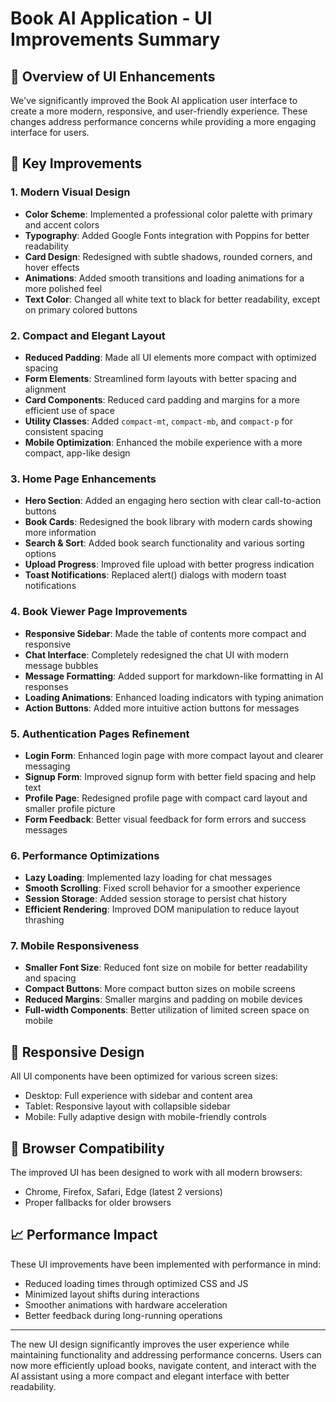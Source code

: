 # Book AI Application - UI Improvements Summary

## 🎨 Overview of UI Enhancements

We've significantly improved the Book AI application user interface to create a more modern, responsive, and user-friendly experience. These changes address performance concerns while providing a more engaging interface for users.

## 🚀 Key Improvements

### 1. Modern Visual Design

- **Color Scheme**: Implemented a professional color palette with primary and accent colors
- **Typography**: Added Google Fonts integration with Poppins for better readability
- **Card Design**: Redesigned with subtle shadows, rounded corners, and hover effects
- **Animations**: Added smooth transitions and loading animations for a more polished feel
- **Text Color**: Changed all white text to black for better readability, except on primary colored buttons

### 2. Compact and Elegant Layout

- **Reduced Padding**: Made all UI elements more compact with optimized spacing
- **Form Elements**: Streamlined form layouts with better spacing and alignment
- **Card Components**: Reduced card padding and margins for a more efficient use of space
- **Utility Classes**: Added `compact-mt`, `compact-mb`, and `compact-p` for consistent spacing
- **Mobile Optimization**: Enhanced the mobile experience with a more compact, app-like design

### 3. Home Page Enhancements

- **Hero Section**: Added an engaging hero section with clear call-to-action buttons
- **Book Cards**: Redesigned the book library with modern cards showing more information
- **Search & Sort**: Added book search functionality and various sorting options
- **Upload Progress**: Improved file upload with better progress indication
- **Toast Notifications**: Replaced alert() dialogs with modern toast notifications

### 4. Book Viewer Page Improvements

- **Responsive Sidebar**: Made the table of contents more compact and responsive
- **Chat Interface**: Completely redesigned the chat UI with modern message bubbles
- **Message Formatting**: Added support for markdown-like formatting in AI responses
- **Loading Animations**: Enhanced loading indicators with typing animation
- **Action Buttons**: Added more intuitive action buttons for messages

### 5. Authentication Pages Refinement

- **Login Form**: Enhanced login page with more compact layout and clearer messaging
- **Signup Form**: Improved signup form with better field spacing and help text
- **Profile Page**: Redesigned profile page with compact card layout and smaller profile picture
- **Form Feedback**: Better visual feedback for form errors and success messages

### 6. Performance Optimizations

- **Lazy Loading**: Implemented lazy loading for chat messages
- **Smooth Scrolling**: Fixed scroll behavior for a smoother experience
- **Session Storage**: Added session storage to persist chat history
- **Efficient Rendering**: Improved DOM manipulation to reduce layout thrashing

### 7. Mobile Responsiveness

- **Smaller Font Size**: Reduced font size on mobile for better readability and spacing
- **Compact Buttons**: More compact button sizes on mobile screens
- **Reduced Margins**: Smaller margins and padding on mobile devices
- **Full-width Components**: Better utilization of limited screen space on mobile

## 📱 Responsive Design

All UI components have been optimized for various screen sizes:

- Desktop: Full experience with sidebar and content area
- Tablet: Responsive layout with collapsible sidebar
- Mobile: Fully adaptive design with mobile-friendly controls

## 🔧 Browser Compatibility

The improved UI has been designed to work with all modern browsers:

- Chrome, Firefox, Safari, Edge (latest 2 versions)
- Proper fallbacks for older browsers

## 📈 Performance Impact

These UI improvements have been implemented with performance in mind:

- Reduced loading times through optimized CSS and JS
- Minimized layout shifts during interactions
- Smoother animations with hardware acceleration
- Better feedback during long-running operations

---

The new UI design significantly improves the user experience while maintaining functionality and addressing performance concerns. Users can now more efficiently upload books, navigate content, and interact with the AI assistant using a more compact and elegant interface with better readability.
